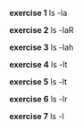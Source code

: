 **exercise 1**
ls -la

**exercise 2**
ls -laR

**exercise 3**
ls -lah

**exercise 4**
ls -lt

**exercise 5**
ls -lt


**exercise 6**
ls -lr


**exercise 7**
ls -l
